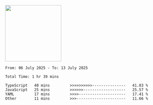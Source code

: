 <img height="180em" src="https://github-readme-stats-eight-theta.vercel.app/api?username=bkundev&show_icons=true&theme=radical&include_all_commits=true&count_private=true"/>
<!--START_SECTION:waka-->

```all_time
From: 06 July 2025 - To: 13 July 2025

Total Time: 1 hr 39 mins

TypeScript   40 mins         >>>>>>>>>>---------------   41.03 %
JavaScript   25 mins         >>>>>>-------------------   25.57 %
YAML         17 mins         >>>>---------------------   17.41 %
Other        11 mins         >>>----------------------   11.66 %
```

<!--END_SECTION:waka-->

